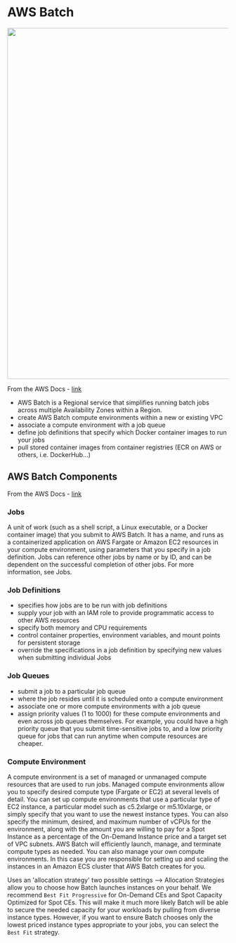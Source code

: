 # AWS Batch

<img src="https://github.com/lynnlangit/Hello-AWS-Data-Services/blob/master/images/aws-batch-arch.png" width=800>

From the AWS Docs - [link](https://docs.aws.amazon.com/batch/latest/userguide/what-is-batch.html)

- AWS Batch is a Regional service that simplifies running batch jobs across multiple Availability Zones within a Region. 
- create AWS Batch compute environments within a new or existing VPC
- associate a compute environment with a job queue
- define job definitions that specify which Docker container images to run your jobs
- pull stored container images from container registries (ECR on AWS or others, i.e. DockerHub...)

## AWS Batch Components

From the AWS Docs - [link](https://docs.aws.amazon.com/batch/latest/userguide/what-is-batch.html)

### Jobs
A unit of work (such as a shell script, a Linux executable, or a Docker container image) that you submit to AWS Batch. It has a name, and runs as a containerized application on AWS Fargate or Amazon EC2 resources in your compute environment, using parameters that you specify in a job definition. Jobs can reference other jobs by name or by ID, and can be dependent on the successful completion of other jobs. For more information, see Jobs.

### Job Definitions
- specifies how jobs are to be run with job definitions
- supply your job with an IAM role to provide programmatic access to other AWS resources
- specify both memory and CPU requirements
- control container properties, environment variables, and mount points for persistent storage
- override the specifications in a job definition by specifying new values when submitting individual Jobs

### Job Queues
- submit a job to a particular job queue
- where the job resides until it is scheduled onto a compute environment
- associate one or more compute environments with a job queue
- assign priority values (1 to 1000) for these compute environments and even across job queues themselves. For example, you could have a high priority queue that you submit time-sensitive jobs to, and a low priority queue for jobs that can run anytime when compute resources are cheaper.

### Compute Environment
A compute environment is a set of managed or unmanaged compute resources that are used to run jobs. Managed compute environments allow you to specify desired compute type (Fargate or EC2) at several levels of detail. You can set up compute environments that use a particular type of EC2 instance, a particular model such as c5.2xlarge or m5.10xlarge, or simply specify that you want to use the newest instance types. You can also specify the minimum, desired, and maximum number of vCPUs for the environment, along with the amount you are willing to pay for a Spot Instance as a percentage of the On-Demand Instance price and a target set of VPC subnets. AWS Batch will efficiently launch, manage, and terminate compute types as needed. You can also manage your own compute environments. In this case you are responsible for setting up and scaling the instances in an Amazon ECS cluster that AWS Batch creates for you.   

Uses an 'allocation strategy' two possible settings --> Allocation Strategies allow you to choose how Batch launches instances on your behalf. We recommend `Best Fit Progressive` for On-Demand CEs and Spot Capacity Optimized for Spot CEs. This will make it much more likely Batch will be able to secure the needed capacity for your workloads by pulling from diverse instance types. However, if you want to ensure Batch chooses only the lowest priced instance types appropriate to your jobs, you can select the `Best Fit` strategy.